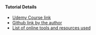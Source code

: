 #### Tutorial Details

-   [Udemy Course link](https://www.udemy.com/course/the-complete-javascript-course)
-   [Github link by the author](https://github.com/jonasschmedtmann/complete-javascript-course)
-   [List of online tools and resources used](http://codingheroes.io/resources/)